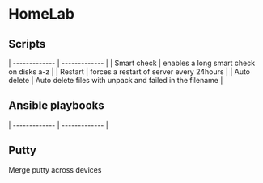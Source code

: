 # HomeLab
## Scripts
| ------------- | ------------- |
| Smart check  | enables a long smart check on disks a-z  |
| Restart  | forces a restart of server every 24hours |
| Auto delete | Auto delete files with unpack and failed in the filename |
## Ansible playbooks
| ------------- | ------------- |
## Putty
Merge putty across devices
